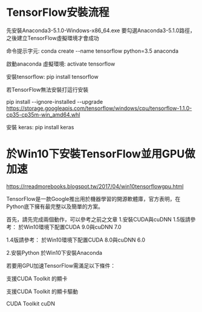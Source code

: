 # TensorFlow安裝流程
先安裝Anaconda3-5.1.0-Windows-x86_64.exe
要勾選Anaconda3-5.1.0路徑，之後建立TensorFlow虛擬環境才會成功


命令提示字元:  conda create --name tensorflow python=3.5 anaconda

啟動anaconda 虛擬環境:   activate tensorflow

安裝tensorflow: pip install tensorflow

若TensorFlow無法安裝打這行安裝

pip install --ignore-installed --upgrade https://storage.googleapis.com/tensorflow/windows/cpu/tensorflow-1.1.0-cp35-cp35m-win_amd64.whl

安裝 keras:  pip install keras

# 於Win10下安裝TensorFlow並用GPU做加速

https://rreadmorebooks.blogspot.tw/2017/04/win10tensorflowgpu.html

TensorFlow是一款Google推出用於機器學習的開源軟體庫，官方表明，在Python底下擁有最完整以及簡單的方案。

首先，請先完成兩個動作，可以參考之前之文章
1.安裝CUDA與cuDNN
1.5版請參考： 
於Win10環境下配置CUDA 9.0與cuDNN 7.0

1.4版請參考：
於Win10環境下配置CUDA 8.0與cuDNN 6.0

2.安裝Python
於Win10下安裝Anaconda


若要用GPU加速TensorFlow需滿足以下條件：

支援CUDA Toolkit 的顯卡

支援CUDA Toolkit 的顯卡驅動

CUDA Toolkit 
cuDN 
